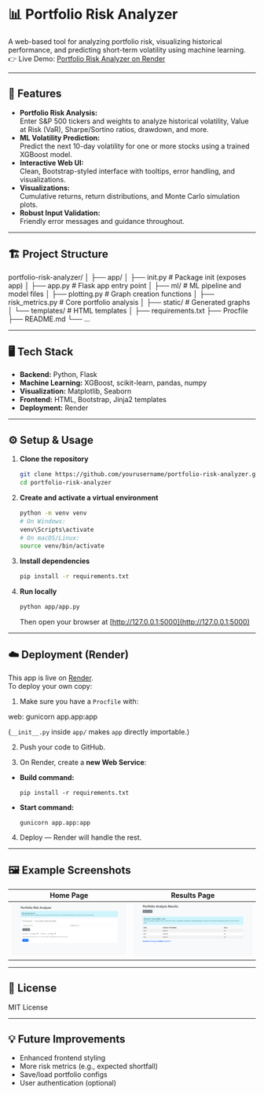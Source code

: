 # 📊 Portfolio Risk Analyzer

A web-based tool for analyzing portfolio risk, visualizing historical performance, and predicting short-term volatility using machine learning.  
👉 Live Demo: [Portfolio Risk Analyzer on Render](https://portfolio-risk-analyzer-f7of.onrender.com)

---

## 🚀 Features

- **Portfolio Risk Analysis:**  
  Enter S&P 500 tickers and weights to analyze historical volatility, Value at Risk (VaR), Sharpe/Sortino ratios, drawdown, and more.
- **ML Volatility Prediction:**  
  Predict the next 10-day volatility for one or more stocks using a trained XGBoost model.
- **Interactive Web UI:**  
  Clean, Bootstrap-styled interface with tooltips, error handling, and visualizations.
- **Visualizations:**  
  Cumulative returns, return distributions, and Monte Carlo simulation plots.
- **Robust Input Validation:**  
  Friendly error messages and guidance throughout.

---

## 🏗️ Project Structure

portfolio-risk-analyzer/
│
├── app/
│ ├── init.py # Package init (exposes app)
│ ├── app.py # Flask app entry point
│ ├── ml/ # ML pipeline and model files
│ ├── plotting.py # Graph creation functions
│ ├── risk_metrics.py # Core portfolio analysis
│ ├── static/ # Generated graphs
│ └── templates/ # HTML templates
│
├── requirements.txt
├── Procfile
├── README.md
└── ...


---

## 🖥️ Tech Stack

- **Backend:** Python, Flask  
- **Machine Learning:** XGBoost, scikit-learn, pandas, numpy  
- **Visualization:** Matplotlib, Seaborn  
- **Frontend:** HTML, Bootstrap, Jinja2 templates  
- **Deployment:** Render  

---

## ⚙️ Setup & Usage

1. **Clone the repository**
    ```sh
    git clone https://github.com/yourusername/portfolio-risk-analyzer.git
    cd portfolio-risk-analyzer
    ```

2. **Create and activate a virtual environment**
    ```sh
    python -m venv venv
    # On Windows:
    venv\Scripts\activate
    # On macOS/Linux:
    source venv/bin/activate
    ```

3. **Install dependencies**
    ```sh
    pip install -r requirements.txt
    ```

4. **Run locally**
    ```sh
    python app/app.py
    ```
    Then open your browser at [http://127.0.0.1:5000](http://127.0.0.1:5000)

---

## ☁️ Deployment (Render)

This app is live on [Render](https://render.com).  
To deploy your own copy:

1. Make sure you have a `Procfile` with:

web: gunicorn app.app:app

(`__init__.py` inside `app/` makes `app` directly importable.)

2. Push your code to GitHub.

3. On Render, create a **new Web Service**:
- **Build command:**  
  ```
  pip install -r requirements.txt
  ```
- **Start command:**  
  ```
  gunicorn app.app:app
  ```

4. Deploy — Render will handle the rest.

---

## 🖼 Example Screenshots

| Home Page | Results Page |
|-----------|--------------|
| ![Home](screenshots/home_page.png) | ![Results](screenshots/ml_results.png) |

---

## 📜 License

MIT License

---

## 💡 Future Improvements

- Enhanced frontend styling
- More risk metrics (e.g., expected shortfall)
- Save/load portfolio configs
- User authentication (optional)
